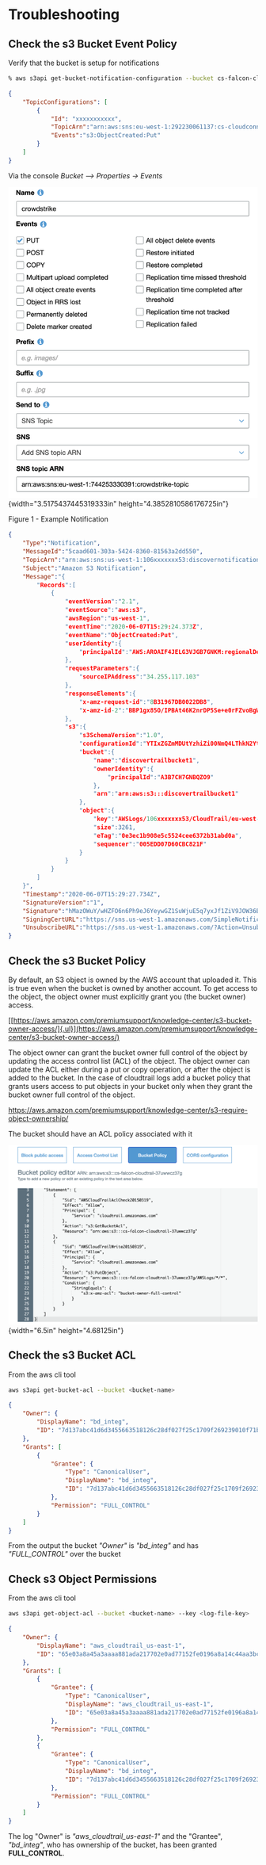 Troubleshooting
===============

Check the s3 Bucket Event Policy
--------------------------------

Verify that the bucket is setup for notifications
```bash
% aws s3api get-bucket-notification-configuration --bucket cs-falcon-cloudtrail-xxxxxxxx
```
```json
{
    "TopicConfigurations": [
        {
            "Id": "xxxxxxxxxxx",
            "TopicArn":"arn:aws:sns:eu-west-1:292230061137:cs-cloudconnect-aws-cloudtrail",
            "Events":"s3:ObjectCreated:Put"
        }
    ]
}
```

Via the console *Bucket --\> Properties -\> Events*

![](./images2/media/image1.png){width="3.5175437445319333in" height="4.3852810586176725in"}

Figure 1 - Example Notification

```json
{
    "Type":"Notification",
    "MessageId":"5caad601-303a-5424-8360-81563a2dd550",
    "TopicArn":"arn:aws:sns:us-west-1:106xxxxxxx53:discovernotification",
    "Subject":"Amazon S3 Notification",
    "Message":"{
        "Records":[
            {
                "eventVersion":"2.1",
                "eventSource":"aws:s3",
                "awsRegion":"us-west-1",
                "eventTime":"2020-06-07T15:29:24.373Z",
                "eventName":"ObjectCreated:Put",
                "userIdentity":{
                    "principalId":"AWS:AROAIF4JELG3VJGB7GNKM:regionalDeliverySession"
                },
                "requestParameters":{
                    "sourceIPAddress":"34.255.117.103"
                },
                "responseElements":{
                    "x-amz-request-id":"8B31967DB0022DB8",
                    "x-amz-id-2":"BBP1gx85O/IPBAt46K2nrDP5Se+e0rFZvoBgW/zpVk0bmdjgN0hqdEyvukVyPKUG28Txu5SrdVmydazKoPpCP4nuXzKJv3vt"
                },
                "s3":{
                    "s3SchemaVersion":"1.0",
                    "configurationId":"YTIxZGZmMDUtYzhiZi00NmQ4LThkN2YtODE2MzBmNzAwMjhi",
                    "bucket":{
                        "name":"discovertrailbucket1",
                        "ownerIdentity":{
                            "principalId":"A3B7CH7GNBQZO9"
                        },
                        "arn":"arn:aws:s3:::discovertrailbucket1"
                    },
                    "object":{
                        "key":"AWSLogs/106xxxxxxx53/CloudTrail/eu-west-1/2020/06/07/106xxxxxxx53_CloudTrail_eu-west-1_20200607T1525Z_M4JIQrtGMS4b1qWd.json.gz",
                        "size":3261,
                        "eTag":"0e3ec1b908e5c5524cee6372b31abd0a",
                        "sequencer":"005EDD07D60CBC821F"
                    }
                }
            }
        ]
    }",
    "Timestamp":"2020-06-07T15:29:27.734Z",
    "SignatureVersion":"1",
    "Signature":"hMazOWuY/wHZFO6n6Ph9eJ6YeywGZ1SuWjuE5q7yxJf1ZiV9JOW36BfNAUu67U20RJEpKy+2SgO12/EkEMJVqh8OIuMWtDyjDaccDUzma+uFcMK3fBvwnESakGmKh8cOTZ054VJ7LQfTf/XL/kDxr26lMI7xcjoPbIcrlbzEUQJ+2pehaDJEFzDkSW7nqCWnWU8voA7cQV9p3jws8+McrqWqv9vb58jVGBE7C6e6BPoVZ9+rjwQUznZS/qZ9G4i5kMpZrJMcXymT8A8SIrtaK9AAd8VBpM7IYipE5B/2IumqfpbfHtbbNqisIlTLFJMFsj1kC/l+nM0Vl67y+/fzcA==",
    "SigningCertURL":"https://sns.us-west-1.amazonaws.com/SimpleNotificationService-a86cb10b4e1f29c941702d737128f7b6.pem",
    "UnsubscribeURL":"https://sns.us-west-1.amazonaws.com/?Action=Unsubscribe&SubscriptionArn=arn:aws:sns:us-west-1:106xxxxxxx53:discovernotification:f30a6728-72c7-486d-9364-97d75ce32817"
}
```


Check the s3 Bucket Policy
--------------------------

By default, an S3 object is owned by the AWS account that uploaded it.
This is true even when the bucket is owned by another account. To get
access to the object, the object owner must explicitly grant you (the
bucket owner) access.

[[https://aws.amazon.com/premiumsupport/knowledge-center/s3-bucket-owner-access/]{.ul}](https://aws.amazon.com/premiumsupport/knowledge-center/s3-bucket-owner-access/)

The object owner can grant the bucket owner full control of the object
by updating the access control list (ACL) of the object. The object
owner can update the ACL either during a put or copy operation, or after
the object is added to the bucket. In the case of cloudtrail logs add a
bucket policy that grants users access to put objects in your bucket
only when they grant the bucket owner full control of the object.

<https://aws.amazon.com/premiumsupport/knowledge-center/s3-require-object-ownership/>

The bucket should have an ACL policy associated with it

![](./images2/media/image2.png){width="6.5in" height="4.68125in"}

Check the s3 Bucket ACL
-----------------------

From the aws cli tool

```bash
aws s3api get-bucket-acl --bucket <bucket-name>
```

```json
{
    "Owner": {
        "DisplayName": "bd_integ",
        "ID": "7d137abc41d6d3455663518126c28df027f25c1709f269239010f71bff0e9839"
    },
    "Grants": [
        {
            "Grantee": {
                "Type": "CanonicalUser",
                "DisplayName": "bd_integ",
                "ID": "7d137abc41d6d3455663518126c28df027f25c1709f269239010f71bff0e9839"
            },
            "Permission": "FULL_CONTROL"
        }
    ]
}
```

From the output the bucket *"Owner"* is *"bd_integ"* and has
*"FULL_CONTROL"* over the bucket

Check s3 Object Permissions
---------------------------

From the aws cli tool

```bash
aws s3api get-object-acl --bucket <bucket-name> --key <log-file-key>
```

```json
{
    "Owner": {
        "DisplayName": "aws_cloudtrail_us-east-1",
        "ID": "65e03a8a45a3aaaa881ada217702e0ad77152fe0196a8a14c44aa3bc4f11d2ae"
    },
    "Grants": [
        {
            "Grantee": {
                "Type": "CanonicalUser",
                "DisplayName": "aws_cloudtrail_us-east-1",
                "ID": "65e03a8a45a3aaaa881ada217702e0ad77152fe0196a8a14c44aa3bc4f11d2ae"
            },
            "Permission": "FULL_CONTROL"
        },
        {
            "Grantee": {
                "Type": "CanonicalUser",
                "DisplayName": "bd_integ",
                "ID": "7d137abc41d6d3455663518126c28df027f25c1709f269239010f71bff0e9839"
            },
            "Permission": "FULL_CONTROL"
        }
    ]
}
```
The log "Owner" is *"aws_cloudtrail_us-east-1"* and the "Grantee", 
*"bd_integ"*, who has ownership of the bucket, has been granted
**FULL_CONTROL**.
